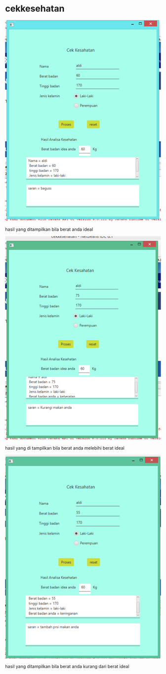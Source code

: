 # cekkesehatan
![alt text](ideal.PNG)

hasil yang ditampilkan bila berat anda ideal 

![alt text](kelebihan.PNG)

hasil yang di tampilkan bila berat anda melebihi berat ideal

![alt text](kurangberat.PNG)

hasil yang ditampilkan bila berat anda kurang dari berat ideal
